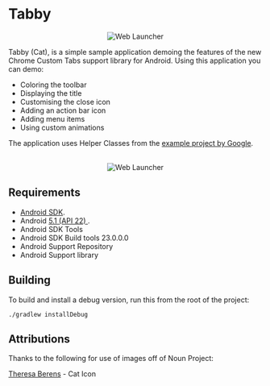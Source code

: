 Tabby
=====

<p align="center">
    <img src="images/ic_web.png" alt="Web Launcher"/>
</p>
Tabby (Cat), is a simple sample application demoing the features of the new Chrome Custom Tabs support library for Android. Using this application you can demo:

- Coloring the toolbar
- Displaying the title
- Customising the close icon
- Adding an action bar icon
- Adding menu items
- Using custom animations

The application uses Helper Classes from the [example project by Google](https://github.com/GoogleChrome/custom-tabs-client).
<br/>
<br/>

<p align="center">
    <img src="images/device.gif" alt="Web Launcher"/>
</p>


Requirements
------------

 - [Android SDK](http://developer.android.com/sdk/index.html).
 - Android [5.1 (API 22) ](http://developer.android.com/tools/revisions/platforms.html#5.1).
 - Android SDK Tools
 - Android SDK Build tools 23.0.0.0
 - Android Support Repository
 - Android Support library

Building
--------

To build and install a debug version, run this from the root of the project:

    ./gradlew installDebug

Attributions
------------

Thanks to the following for use of images off of Noun Project:

[Theresa Berens](https://thenounproject.com/theresaberens) - Cat Icon
